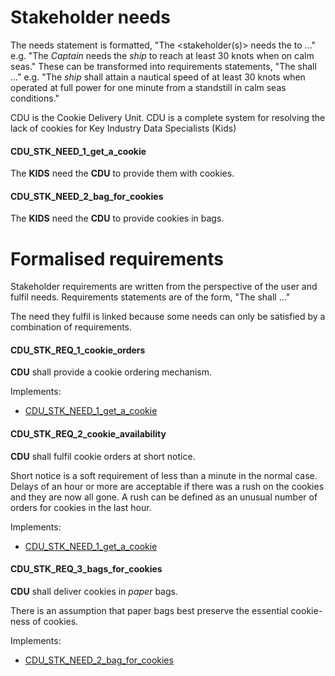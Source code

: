# Stakeholder needs

The needs statement is formatted, "The <stakeholder(s)> needs the <entity> to ..."
e.g. "The _Captain_ needs the _ship_ to reach at least 30 knots when on calm seas."
These can be transformed into requirements statements, "The <entity> shall ..."
e.g. "The _ship_ shall attain a nautical speed of at least 30 knots when operated at full power for one minute from a standstill in calm seas conditions."

CDU is the Cookie Delivery Unit.
CDU is a complete system for resolving the lack of
cookies for Key Industry Data Specialists (Kids)

#### CDU_STK_NEED_1_get_a_cookie

The **KIDS** need the **CDU** to provide them with cookies.

#### CDU_STK_NEED_2_bag_for_cookies

The **KIDS** need the **CDU** to provide cookies in bags.

# Formalised requirements

Stakeholder requirements are written from
the perspective of the user and fulfil needs.
Requirements statements are of the form, "The <entity> shall ..."

The need they fulfil is linked because some needs can only be satisfied by a
combination of requirements.

#### CDU_STK_REQ_1_cookie_orders

**CDU** shall provide a cookie ordering mechanism.

Implements:

- [CDU_STK_NEED_1_get_a_cookie](#cdu_stk_need_1_get_a_cookie)

#### CDU_STK_REQ_2_cookie_availability

**CDU** shall fulfil cookie orders at short notice.

Short notice is a soft requirement of less than a minute in the normal case.
Delays of an hour or more are acceptable if
there was a rush on the cookies and they are now all gone.
A rush can be defined as an unusual number of orders
for cookies in the last hour.

Implements:

- [CDU_STK_NEED_1_get_a_cookie](#cdu_stk_need_1_get_a_cookie)

#### CDU_STK_REQ_3_bags_for_cookies

**CDU** shall deliver cookies in _paper_ bags.

There is an assumption that paper bags best preserve
the essential cookie-ness of cookies.

Implements:

- [CDU_STK_NEED_2_bag_for_cookies](#cdu_stk_need_2_bag_for_cookies)
